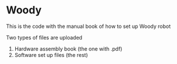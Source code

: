 # Woody
This is the code with the manual book of how to set up Woody robot

Two types of files are uploaded
1. Hardware assembly book (the one with .pdf)
2. Software set up files (the rest)
